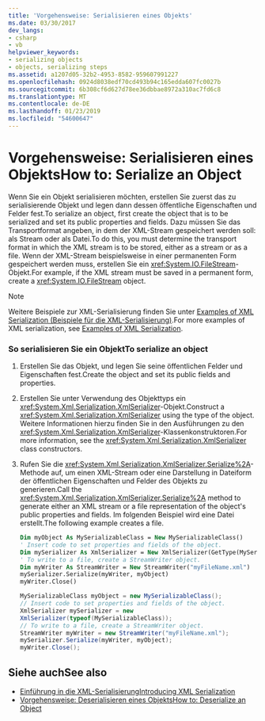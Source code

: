 ```yaml
---
title: 'Vorgehensweise: Serialisieren eines Objekts'
ms.date: 03/30/2017
dev_langs:
- csharp
- vb
helpviewer_keywords:
- serializing objects
- objects, serializing steps
ms.assetid: a1207d05-32b2-4953-8582-959607991227
ms.openlocfilehash: 0924d8038edf70cd493b94c165edda607fc0027b
ms.sourcegitcommit: 6b308cf6d627d78ee36dbbae8972a310ac7fd6c8
ms.translationtype: MT
ms.contentlocale: de-DE
ms.lasthandoff: 01/23/2019
ms.locfileid: "54600647"
---
```

# <a name="how-to-serialize-an-object"></a><span data-ttu-id="10e14-102">Vorgehensweise: Serialisieren eines Objekts</span><span class="sxs-lookup"><span data-stu-id="10e14-102">How to: Serialize an Object</span></span>
<span data-ttu-id="10e14-103">Wenn Sie ein Objekt serialisieren möchten, erstellen Sie zuerst das zu serialisierende Objekt und legen dann dessen öffentliche Eigenschaften und Felder fest.</span><span class="sxs-lookup"><span data-stu-id="10e14-103">To serialize an object, first create the object that is to be serialized and set its public properties and fields.</span></span> <span data-ttu-id="10e14-104">Dazu müssen Sie das Transportformat angeben, in dem der XML-Stream gespeichert werden soll: als Stream oder als Datei.</span><span class="sxs-lookup"><span data-stu-id="10e14-104">To do this, you must determine the transport format in which the XML stream is to be stored, either as a stream or as a file.</span></span> <span data-ttu-id="10e14-105">Wenn der XML-Stream beispielsweise in einer permanenten Form gespeichert werden muss, erstellen Sie ein <xref:System.IO.FileStream>-Objekt.</span><span class="sxs-lookup"><span data-stu-id="10e14-105">For example, if the XML stream must be saved in a permanent form, create a <xref:System.IO.FileStream> object.</span></span>  
  
> [!NOTE]
>  <span data-ttu-id="10e14-106">Weitere Beispiele zur XML-Serialisierung finden Sie unter [Examples of XML Serialization (Beispiele für die XML-Serialisierung)](../../../docs/standard/serialization/examples-of-xml-serialization.md).</span><span class="sxs-lookup"><span data-stu-id="10e14-106">For more examples of XML serialization, see [Examples of XML Serialization](../../../docs/standard/serialization/examples-of-xml-serialization.md).</span></span>  
  
### <a name="to-serialize-an-object"></a><span data-ttu-id="10e14-107">So serialisieren Sie ein Objekt</span><span class="sxs-lookup"><span data-stu-id="10e14-107">To serialize an object</span></span>  
  
1.  <span data-ttu-id="10e14-108">Erstellen Sie das Objekt, und legen Sie seine öffentlichen Felder und Eigenschaften fest.</span><span class="sxs-lookup"><span data-stu-id="10e14-108">Create the object and set its public fields and properties.</span></span>  
  
2.  <span data-ttu-id="10e14-109">Erstellen Sie unter Verwendung des Objekttyps ein <xref:System.Xml.Serialization.XmlSerializer>-Objekt.</span><span class="sxs-lookup"><span data-stu-id="10e14-109">Construct a <xref:System.Xml.Serialization.XmlSerializer> using the type of the object.</span></span> <span data-ttu-id="10e14-110">Weitere Informationen hierzu finden Sie in den Ausführungen zu den <xref:System.Xml.Serialization.XmlSerializer>-Klassenkonstruktoren.</span><span class="sxs-lookup"><span data-stu-id="10e14-110">For more information, see the <xref:System.Xml.Serialization.XmlSerializer> class constructors.</span></span>  
  
3.  <span data-ttu-id="10e14-111">Rufen Sie die <xref:System.Xml.Serialization.XmlSerializer.Serialize%2A>-Methode auf, um einen XML-Stream oder eine Darstellung in Dateiform der öffentlichen Eigenschaften und Felder des Objekts zu generieren.</span><span class="sxs-lookup"><span data-stu-id="10e14-111">Call the <xref:System.Xml.Serialization.XmlSerializer.Serialize%2A> method to generate either an XML stream or a file representation of the object's public properties and fields.</span></span> <span data-ttu-id="10e14-112">Im folgenden Beispiel wird eine Datei erstellt.</span><span class="sxs-lookup"><span data-stu-id="10e14-112">The following example creates a file.</span></span>  
  
    ```vb  
    Dim myObject As MySerializableClass = New MySerializableClass()  
    ' Insert code to set properties and fields of the object.  
    Dim mySerializer As XmlSerializer = New XmlSerializer(GetType(MySerializableClass))  
    ' To write to a file, create a StreamWriter object.  
    Dim myWriter As StreamWriter = New StreamWriter("myFileName.xml")  
    mySerializer.Serialize(myWriter, myObject)  
    myWriter.Close()  
    ```  
  
    ```csharp  
    MySerializableClass myObject = new MySerializableClass();  
    // Insert code to set properties and fields of the object.  
    XmlSerializer mySerializer = new   
    XmlSerializer(typeof(MySerializableClass));  
    // To write to a file, create a StreamWriter object.  
    StreamWriter myWriter = new StreamWriter("myFileName.xml");  
    mySerializer.Serialize(myWriter, myObject);  
    myWriter.Close();  
    ```  
  
## <a name="see-also"></a><span data-ttu-id="10e14-113">Siehe auch</span><span class="sxs-lookup"><span data-stu-id="10e14-113">See also</span></span>

- [<span data-ttu-id="10e14-114">Einführung in die XML-Serialisierung</span><span class="sxs-lookup"><span data-stu-id="10e14-114">Introducing XML Serialization</span></span>](../../../docs/standard/serialization/introducing-xml-serialization.md)
- [<span data-ttu-id="10e14-115">Vorgehensweise: Deserialisieren eines Objekts</span><span class="sxs-lookup"><span data-stu-id="10e14-115">How to: Deserialize an Object</span></span>](../../../docs/standard/serialization/how-to-deserialize-an-object.md)
